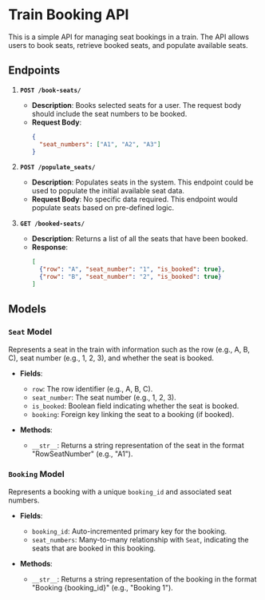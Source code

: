 # Train Booking API

This is a simple API for managing seat bookings in a train. The API allows users to book seats, retrieve booked seats, and populate available seats.

## Endpoints

1. **`POST /book-seats/`**  
   - **Description**: Books selected seats for a user. The request body should include the seat numbers to be booked.
   - **Request Body**:
     ```json
     {
       "seat_numbers": ["A1", "A2", "A3"]
     }
     ```

2. **`POST /populate_seats/`**  
   - **Description**: Populates seats in the system. This endpoint could be used to populate the initial available seat data.
   - **Request Body**: No specific data required. This endpoint would populate seats based on pre-defined logic.

3. **`GET /booked-seats/`**  
   - **Description**: Returns a list of all the seats that have been booked.
   - **Response**:
     ```json
     [
       {"row": "A", "seat_number": "1", "is_booked": true},
       {"row": "B", "seat_number": "2", "is_booked": true}
     ]
     ```

## Models

### `Seat` Model
Represents a seat in the train with information such as the row (e.g., A, B, C), seat number (e.g., 1, 2, 3), and whether the seat is booked.

- **Fields**:
  - `row`: The row identifier (e.g., A, B, C).
  - `seat_number`: The seat number (e.g., 1, 2, 3).
  - `is_booked`: Boolean field indicating whether the seat is booked.
  - `booking`: Foreign key linking the seat to a booking (if booked).

- **Methods**:
  - `__str__`: Returns a string representation of the seat in the format "RowSeatNumber" (e.g., "A1").

### `Booking` Model
Represents a booking with a unique `booking_id` and associated seat numbers.

- **Fields**:
  - `booking_id`: Auto-incremented primary key for the booking.
  - `seat_numbers`: Many-to-many relationship with `Seat`, indicating the seats that are booked in this booking.

- **Methods**:
  - `__str__`: Returns a string representation of the booking in the format "Booking {booking_id}" (e.g., "Booking 1").